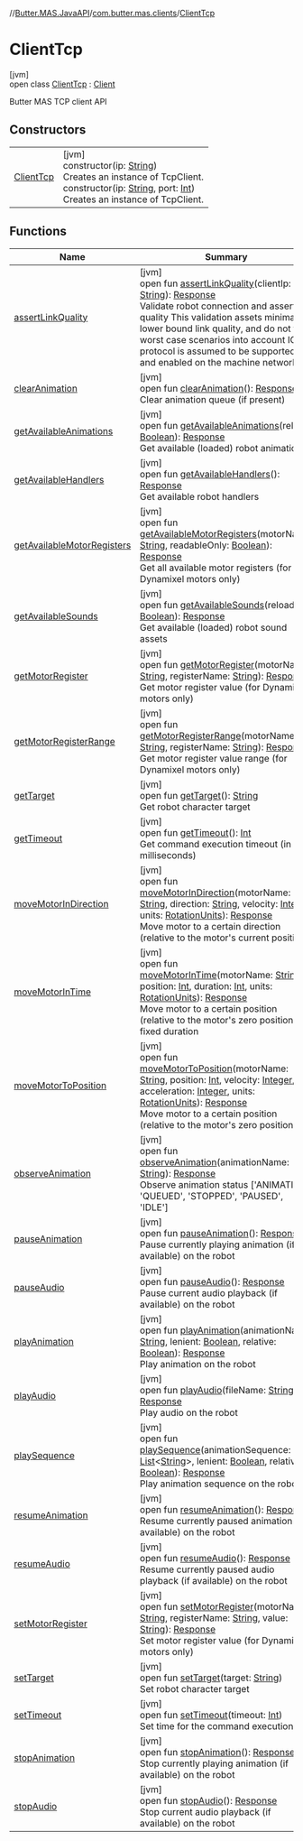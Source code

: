 //[Butter.MAS.JavaAPI](../../../index.md)/[com.butter.mas.clients](../index.md)/[ClientTcp](index.md)

# ClientTcp

[jvm]\
open class [ClientTcp](index.md) : [Client](../-client/index.md)

Butter MAS TCP client API

## Constructors

| | |
|---|---|
| [ClientTcp](-client-tcp.md) | [jvm]<br>constructor(ip: [String](https://docs.oracle.com/javase/8/docs/api/java/lang/String.html))<br>Creates an instance of TcpClient.<br>constructor(ip: [String](https://docs.oracle.com/javase/8/docs/api/java/lang/String.html), port: [Int](https://kotlinlang.org/api/core/kotlin-stdlib/kotlin/-int/index.html))<br>Creates an instance of TcpClient. |

## Functions

| Name | Summary |
|---|---|
| [assertLinkQuality](../-client/assert-link-quality.md) | [jvm]<br>open fun [assertLinkQuality](../-client/assert-link-quality.md)(clientIp: [String](https://docs.oracle.com/javase/8/docs/api/java/lang/String.html)): [Response](../../data/-response/index.md)<br>Validate robot connection and assert link quality This validation assets minimal lower bound link quality, and do not take worst case scenarios into account ICMP protocol is assumed to be supported and enabled on the machine network |
| [clearAnimation](../-client/clear-animation.md) | [jvm]<br>open fun [clearAnimation](../-client/clear-animation.md)(): [Response](../../data/-response/index.md)<br>Clear animation queue (if present) |
| [getAvailableAnimations](../-client/get-available-animations.md) | [jvm]<br>open fun [getAvailableAnimations](../-client/get-available-animations.md)(reload: [Boolean](https://kotlinlang.org/api/core/kotlin-stdlib/kotlin/-boolean/index.html)): [Response](../../data/-response/index.md)<br>Get available (loaded) robot animations |
| [getAvailableHandlers](../-client/get-available-handlers.md) | [jvm]<br>open fun [getAvailableHandlers](../-client/get-available-handlers.md)(): [Response](../../data/-response/index.md)<br>Get available robot handlers |
| [getAvailableMotorRegisters](../-client/get-available-motor-registers.md) | [jvm]<br>open fun [getAvailableMotorRegisters](../-client/get-available-motor-registers.md)(motorName: [String](https://docs.oracle.com/javase/8/docs/api/java/lang/String.html), readableOnly: [Boolean](https://kotlinlang.org/api/core/kotlin-stdlib/kotlin/-boolean/index.html)): [Response](../../data/-response/index.md)<br>Get all available motor registers (for Dynamixel motors only) |
| [getAvailableSounds](../-client/get-available-sounds.md) | [jvm]<br>open fun [getAvailableSounds](../-client/get-available-sounds.md)(reload: [Boolean](https://kotlinlang.org/api/core/kotlin-stdlib/kotlin/-boolean/index.html)): [Response](../../data/-response/index.md)<br>Get available (loaded) robot sound assets |
| [getMotorRegister](../-client/get-motor-register.md) | [jvm]<br>open fun [getMotorRegister](../-client/get-motor-register.md)(motorName: [String](https://docs.oracle.com/javase/8/docs/api/java/lang/String.html), registerName: [String](https://docs.oracle.com/javase/8/docs/api/java/lang/String.html)): [Response](../../data/-response/index.md)<br>Get motor register value (for Dynamixel motors only) |
| [getMotorRegisterRange](../-client/get-motor-register-range.md) | [jvm]<br>open fun [getMotorRegisterRange](../-client/get-motor-register-range.md)(motorName: [String](https://docs.oracle.com/javase/8/docs/api/java/lang/String.html), registerName: [String](https://docs.oracle.com/javase/8/docs/api/java/lang/String.html)): [Response](../../data/-response/index.md)<br>Get motor register value range (for Dynamixel motors only) |
| [getTarget](../-client/get-target.md) | [jvm]<br>open fun [getTarget](../-client/get-target.md)(): [String](https://docs.oracle.com/javase/8/docs/api/java/lang/String.html)<br>Get robot character target |
| [getTimeout](../-client/get-timeout.md) | [jvm]<br>open fun [getTimeout](../-client/get-timeout.md)(): [Int](https://kotlinlang.org/api/core/kotlin-stdlib/kotlin/-int/index.html)<br>Get command execution timeout (in milliseconds) |
| [moveMotorInDirection](../-client/move-motor-in-direction.md) | [jvm]<br>open fun [moveMotorInDirection](../-client/move-motor-in-direction.md)(motorName: [String](https://docs.oracle.com/javase/8/docs/api/java/lang/String.html), direction: [String](https://docs.oracle.com/javase/8/docs/api/java/lang/String.html), velocity: [Integer](https://docs.oracle.com/javase/8/docs/api/java/lang/Integer.html), units: [RotationUnits](../../data/-rotation-units/index.md)): [Response](../../data/-response/index.md)<br>Move motor to a certain direction (relative to the motor's current position) |
| [moveMotorInTime](../-client/move-motor-in-time.md) | [jvm]<br>open fun [moveMotorInTime](../-client/move-motor-in-time.md)(motorName: [String](https://docs.oracle.com/javase/8/docs/api/java/lang/String.html), position: [Int](https://kotlinlang.org/api/core/kotlin-stdlib/kotlin/-int/index.html), duration: [Int](https://kotlinlang.org/api/core/kotlin-stdlib/kotlin/-int/index.html), units: [RotationUnits](../../data/-rotation-units/index.md)): [Response](../../data/-response/index.md)<br>Move motor to a certain position (relative to the motor's zero position) in fixed duration |
| [moveMotorToPosition](../-client/move-motor-to-position.md) | [jvm]<br>open fun [moveMotorToPosition](../-client/move-motor-to-position.md)(motorName: [String](https://docs.oracle.com/javase/8/docs/api/java/lang/String.html), position: [Int](https://kotlinlang.org/api/core/kotlin-stdlib/kotlin/-int/index.html), velocity: [Integer](https://docs.oracle.com/javase/8/docs/api/java/lang/Integer.html), acceleration: [Integer](https://docs.oracle.com/javase/8/docs/api/java/lang/Integer.html), units: [RotationUnits](../../data/-rotation-units/index.md)): [Response](../../data/-response/index.md)<br>Move motor to a certain position (relative to the motor's zero position) |
| [observeAnimation](../-client/observe-animation.md) | [jvm]<br>open fun [observeAnimation](../-client/observe-animation.md)(animationName: [String](https://docs.oracle.com/javase/8/docs/api/java/lang/String.html)): [Response](../../data/-response/index.md)<br>Observe animation status ['ANIMATING', 'QUEUED', 'STOPPED', 'PAUSED', 'IDLE'] |
| [pauseAnimation](../-client/pause-animation.md) | [jvm]<br>open fun [pauseAnimation](../-client/pause-animation.md)(): [Response](../../data/-response/index.md)<br>Pause currently playing animation (if available) on the robot |
| [pauseAudio](../-client/pause-audio.md) | [jvm]<br>open fun [pauseAudio](../-client/pause-audio.md)(): [Response](../../data/-response/index.md)<br>Pause current audio playback (if available) on the robot |
| [playAnimation](../-client/play-animation.md) | [jvm]<br>open fun [playAnimation](../-client/play-animation.md)(animationName: [String](https://docs.oracle.com/javase/8/docs/api/java/lang/String.html), lenient: [Boolean](https://kotlinlang.org/api/core/kotlin-stdlib/kotlin/-boolean/index.html), relative: [Boolean](https://kotlinlang.org/api/core/kotlin-stdlib/kotlin/-boolean/index.html)): [Response](../../data/-response/index.md)<br>Play animation on the robot |
| [playAudio](../-client/play-audio.md) | [jvm]<br>open fun [playAudio](../-client/play-audio.md)(fileName: [String](https://docs.oracle.com/javase/8/docs/api/java/lang/String.html)): [Response](../../data/-response/index.md)<br>Play audio on the robot |
| [playSequence](../-client/play-sequence.md) | [jvm]<br>open fun [playSequence](../-client/play-sequence.md)(animationSequence: [List](https://docs.oracle.com/javase/8/docs/api/java/util/List.html)&lt;[String](https://docs.oracle.com/javase/8/docs/api/java/lang/String.html)&gt;, lenient: [Boolean](https://kotlinlang.org/api/core/kotlin-stdlib/kotlin/-boolean/index.html), relative: [Boolean](https://kotlinlang.org/api/core/kotlin-stdlib/kotlin/-boolean/index.html)): [Response](../../data/-response/index.md)<br>Play animation sequence on the robot |
| [resumeAnimation](../-client/resume-animation.md) | [jvm]<br>open fun [resumeAnimation](../-client/resume-animation.md)(): [Response](../../data/-response/index.md)<br>Resume currently paused animation (if available) on the robot |
| [resumeAudio](../-client/resume-audio.md) | [jvm]<br>open fun [resumeAudio](../-client/resume-audio.md)(): [Response](../../data/-response/index.md)<br>Resume currently paused audio playback (if available) on the robot |
| [setMotorRegister](../-client/set-motor-register.md) | [jvm]<br>open fun [setMotorRegister](../-client/set-motor-register.md)(motorName: [String](https://docs.oracle.com/javase/8/docs/api/java/lang/String.html), registerName: [String](https://docs.oracle.com/javase/8/docs/api/java/lang/String.html), value: [String](https://docs.oracle.com/javase/8/docs/api/java/lang/String.html)): [Response](../../data/-response/index.md)<br>Set motor register value (for Dynamixel motors only) |
| [setTarget](../-client/set-target.md) | [jvm]<br>open fun [setTarget](../-client/set-target.md)(target: [String](https://docs.oracle.com/javase/8/docs/api/java/lang/String.html))<br>Set robot character target |
| [setTimeout](../-client/set-timeout.md) | [jvm]<br>open fun [setTimeout](../-client/set-timeout.md)(timeout: [Int](https://kotlinlang.org/api/core/kotlin-stdlib/kotlin/-int/index.html))<br>Set time for the command execution |
| [stopAnimation](../-client/stop-animation.md) | [jvm]<br>open fun [stopAnimation](../-client/stop-animation.md)(): [Response](../../data/-response/index.md)<br>Stop currently playing animation (if available) on the robot |
| [stopAudio](../-client/stop-audio.md) | [jvm]<br>open fun [stopAudio](../-client/stop-audio.md)(): [Response](../../data/-response/index.md)<br>Stop current audio playback (if available) on the robot |